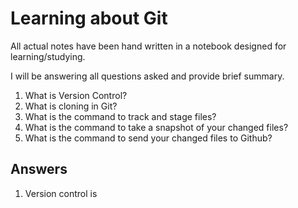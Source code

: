 # **Learning about Git**

All actual notes have been hand written in a notebook designed for learning/studying.

I will be answering all questions asked and provide brief summary.

1. What is Version Control?
2. What is cloning in Git?
3. What is the command to track and stage files?
4. What is the command to take a snapshot of your changed files?
5. What is the command to send your changed files to Github?


## Answers

1. Version control is 
